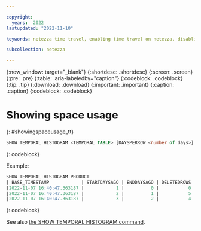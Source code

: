```yaml
---

copyright:
  years:  2022
lastupdated: "2022-11-10"

keywords: netezza time travel, enabling time travel on netezza, disabling time travel on netezza, enabling time travel, disabling time travel, time travel

subcollection: netezza

---
```


{:new_window: target="_blank"}
{:shortdesc: .shortdesc}
{:screen: .screen}
{:pre: .pre}
{:table: .aria-labeledby="caption"}
{:codeblock: .codeblock}
{:tip: .tip}
{:download: .download}
{:important: .important}
{:caption: .caption}
{:codeblock: .codeblock}

# Showing space usage
{: #showingspaceusage_tt}

```sql
SHOW TEMPORAL HISTOGRAM <TEMPORAL TABLE> [DAYSPERROW <number of days>]
```
{: codeblock}

Example:

```sql
SHOW TEMPORAL HISTOGRAM PRODUCT
| BASE_TIMESTAMP            | STARTDAYSAGO | ENDDAYSAGO | DELETEDROWS |  MBYTESUSED      | USAGEPERCENT   |
|2022-11-07 16:40:47.363187 |            1 |          0 |           0 |                0 |        0       |
|2022-11-07 16:40:47.363187 |            2 |          1 |           5 | 0.14423076923077 | 38.461538461538|
|2022-11-07 16:40:47.363187 |            3 |          2 |           4 | 0.11029411764706 | 29.411764705882|
```
{: codeblock}

See also [the SHOW TEMPORAL HISTOGRAM command](https://www.ibm.com/docs/en/netezza?topic=reference-show-temporal-histogram).
